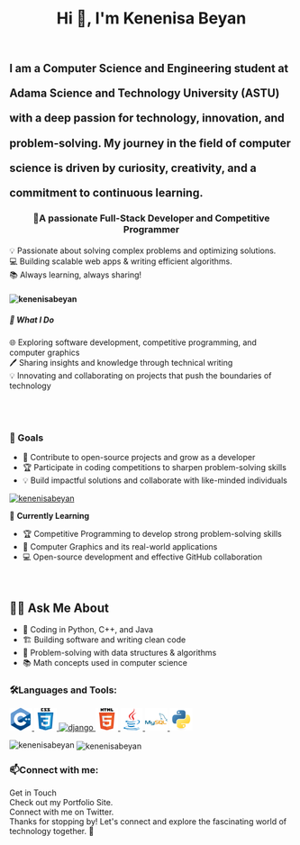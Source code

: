 <h1 align="center">Hi 👋, I'm Kenenisa Beyan<h1/>
<sub><sub>I am a Computer Science and Engineering student at Adama Science and Technology University (ASTU) with a deep passion for technology, innovation, and problem-solving. My journey in the field of computer science is driven by curiosity, creativity, and a commitment to continuous learning.</sub> </sub> 


<h3 align="center">🚀A passionate Full-Stack Developer and Competitive Programmer </h3><h4></h4>💡 Passionate about solving complex problems and optimizing solutions.<br/> 💻 Building scalable web apps & writing efficient algorithms.<br/> 📚 Always learning, always sharing!<br/>  <h4/>

<p align="left"> <img src="https://komarev.com/ghpvc/?username=kenenisabeyan&label=Profile%20views&color=0e75b6&style=flat" alt="kenenisabeyan" /> </p>
<h5>🚀 What I Do</h5>
🌐 Exploring software development, competitive programming, and computer graphics<br/>
🖊️ Sharing insights and knowledge through technical writing<br/>
💡 Innovating and collaborating on projects that push the boundaries of technology<br/><br/><br/><br/>


### 🎯 Goals <br/>
- 🚀 Contribute to open-source projects and grow as a developer <br/>
- 🏆 Participate in coding competitions to sharpen problem-solving skills <br/>
- 💡 Build impactful solutions and collaborate with like-minded individuals<br/>

<p align="left"> <a href="https://github.com/ryo-ma/github-profile-trophy"><img src="https://github-profile-trophy.vercel.app/?username=kenenisabeyan" alt="kenenisabeyan" /></a> </p>



🌱 **Currently Learning**<br/>
- 🏆 Competitive Programming to develop strong problem-solving skills <br/>
- 🎨 Computer Graphics and its real-world applications <br/>
- 💻 Open-source development and effective GitHub collaboration<br/><br/><br/>
## 💬🚀 Ask Me About<br/>

- 📌 Coding in Python, C++, and Java<br/>
- 🏗️ Building software and writing clean code<br/>
- 🔢 Problem-solving with data structures & algorithms <br/>
- 📚 Math concepts used in computer science <br/> 





<h3 align="left">🛠️Languages and Tools:</h3>
<p align="left"> <a href="https://www.w3schools.com/cpp/" target="_blank" rel="noreferrer"> <img src="https://raw.githubusercontent.com/devicons/devicon/master/icons/cplusplus/cplusplus-original.svg" alt="cplusplus" width="40" height="40"/> </a> <a href="https://www.w3schools.com/css/" target="_blank" rel="noreferrer"> <img src="https://raw.githubusercontent.com/devicons/devicon/master/icons/css3/css3-original-wordmark.svg" alt="css3" width="40" height="40"/> </a> <a href="https://www.djangoproject.com/" target="_blank" rel="noreferrer"> <img src="https://cdn.worldvectorlogo.com/logos/django.svg" alt="django" width="40" height="40"/> </a> <a href="https://www.w3.org/html/" target="_blank" rel="noreferrer"> <img src="https://raw.githubusercontent.com/devicons/devicon/master/icons/html5/html5-original-wordmark.svg" alt="html5" width="40" height="40"/> </a> <a href="https://www.java.com" target="_blank" rel="noreferrer"> <img src="https://raw.githubusercontent.com/devicons/devicon/master/icons/java/java-original.svg" alt="java" width="40" height="40"/> </a> <a href="https://www.mysql.com/" target="_blank" rel="noreferrer"> <img src="https://raw.githubusercontent.com/devicons/devicon/master/icons/mysql/mysql-original-wordmark.svg" alt="mysql" width="40" height="40"/> </a> <a href="https://www.python.org" target="_blank" rel="noreferrer"> <img src="https://raw.githubusercontent.com/devicons/devicon/master/icons/python/python-original.svg" alt="python" width="40" height="40"/> </a> </p>

<p><img align="left" src="https://github-readme-stats.vercel.app/api/top-langs?username=kenenisabeyan&show_icons=true&locale=en&layout=compact" alt="kenenisabeyan" /></p>

<p>&nbsp;<img align="center" src="https://github-readme-stats.vercel.app/api?username=kenenisabeyan&show_icons=true&locale=en" alt="kenenisabeyan" /></p>


<h3 align="left">📫Connect with me:</h3>
 Get in Touch<br/>
Check out my Portfolio Site.<br/>
Connect with me on Twitter.<br/>
Thanks for stopping by! Let's connect and explore the fascinating world of technology together. 🚀<br/>

<p align="left">
</p>


